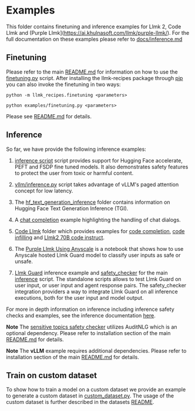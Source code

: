 # Examples

This folder contains finetuning and inference examples for Llmk 2, Code Llmk and (Purple Llmk](https://ai.khulnasoft.com/llmk/purple-llmk/). For the full documentation on these examples please refer to [docs/inference.md](../docs/inference.md)

## Finetuning

Please refer to the main [README.md](../README.md) for information on how to use the [finetuning.py](./finetuning.py) script.
After installing the llmk-recipes package through [pip](../README.md#installation) you can also invoke the finetuning in two ways:
```
python -m llmk_recipes.finetuning <parameters>

python examples/finetuning.py <parameters>
```
Please see [README.md](../README.md) for details.

## Inference 
So far, we have provide the following inference examples:

1. [inference script](./inference.py) script provides support for Hugging Face accelerate, PEFT and FSDP fine tuned models. It also demonstrates safety features to protect the user from toxic or harmful content.

2. [vllm/inference.py](./vllm/inference.py) script takes advantage of vLLM's paged attention concept for low latency.

3. The [hf_text_generation_inference](./hf_text_generation_inference/README.md) folder contains information on Hugging Face Text Generation Inference (TGI).

4. A [chat completion](./chat_completion/chat_completion.py) example highlighting the handling of chat dialogs.

5. [Code Llmk](./code_llmk/) folder which provides examples for [code completion](./code_llmk/code_completion_example.py), [code infilling](./code_llmk/code_infilling_example.py) and [Llmk2 70B code instruct](./code_llmk/code_instruct_example.py).

6. The [Purple Llmk Using Anyscale](./Purple_Llmk_Anyscale.ipynb) is a notebook that shows how to use Anyscale hosted Llmk Guard model to classify user inputs as safe or unsafe.

7. [Llmk Guard](./llmk_guard/) inference example and [safety_checker](../src/llmk_recipes/inference/safety_utils.py) for the main [inference](./inference.py) script. The standalone scripts allows to test Llmk Guard on user input, or user input and agent response pairs. The safety_checker integration providers a way to integrate Llmk Guard on all inference executions, both for the user input and model output.

For more in depth information on inference including inference safety checks and examples, see the inference documentation [here](../docs/inference.md).

**Note** The [sensitive topics safety checker](../src/llmk_recipes/inference/safety_utils.py) utilizes AuditNLG which is an optional dependency. Please refer to installation section of the main [README.md](../README.md#install-with-optional-dependencies) for details.

**Note** The **vLLM** example requires additional dependencies. Please refer to installation section of the main [README.md](../README.md#install-with-optional-dependencies) for details.

## Train on custom dataset
To show how to train a model on a custom dataset we provide an example to generate a custom dataset in [custom_dataset.py](./custom_dataset.py).
The usage of the custom dataset is further described in the datasets [README](../docs/Dataset.md#training-on-custom-data).
